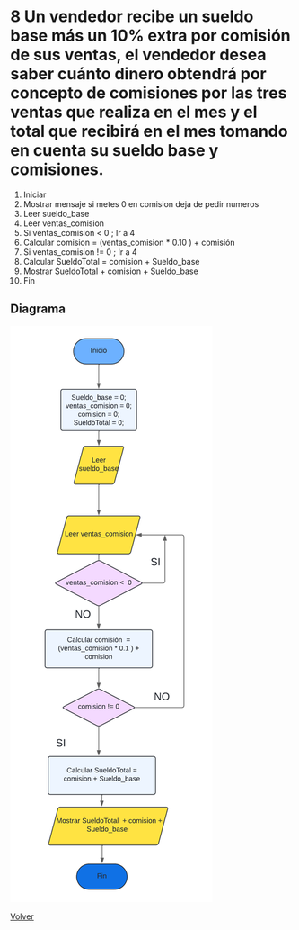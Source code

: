 # 8 Un vendedor recibe un sueldo base más un 10% extra por comisión de sus ventas, el vendedor desea saber cuánto dinero obtendrá por concepto de comisiones por las tres ventas que realiza en el mes y el total que recibirá en el mes tomando en cuenta su sueldo base y comisiones.
1. Iniciar
2. Mostrar mensaje si metes 0 en comision deja de pedir numeros
3. Leer sueldo_base
4. Leer ventas_comision
5. Si ventas_comision < 0 ;
      Ir a 4 
7. Calcular comision = (ventas_comision * 0.10 ) + comisión
8. Si ventas_comision != 0 ;
     Ir a 4
9. Calcular SueldoTotal = comision + Sueldo_base
10. Mostrar SueldoTotal + comision + Sueldo_base
11. Fin

## Diagrama
<img src=img/Act8.png>

<a href=../README.md > Volver </a>
